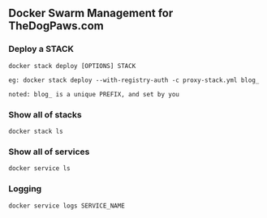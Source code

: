 ## Docker Swarm Management for TheDogPaws.com

### Deploy a STACK

```
docker stack deploy [OPTIONS] STACK
``` 

```
eg: docker stack deploy --with-registry-auth -c proxy-stack.yml blog_
```

```
noted: blog_ is a unique PREFIX, and set by you
```

### Show all of stacks

```
docker stack ls
```

### Show all of services

```
docker service ls
```

### Logging

```
docker service logs SERVICE_NAME
```
